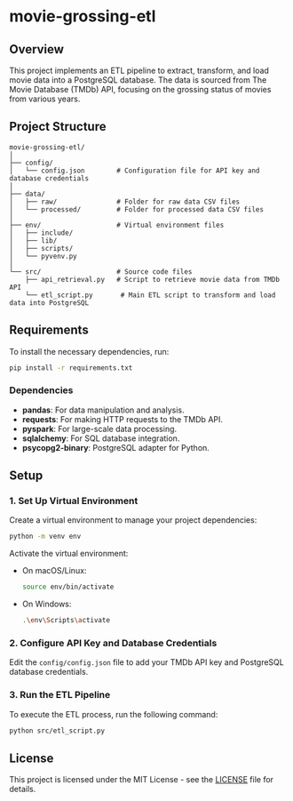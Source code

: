 # movie-grossing-etl

## Overview

This project implements an ETL pipeline to extract, transform, and load movie data into a PostgreSQL database. The data is sourced from The Movie Database (TMDb) API, focusing on the grossing status of movies from various years.

## Project Structure

```
movie-grossing-etl/
│
├── config/
│   └── config.json        # Configuration file for API key and database credentials
│
├── data/
│   ├── raw/               # Folder for raw data CSV files
│   └── processed/         # Folder for processed data CSV files
│
├── env/                   # Virtual environment files
│   ├── include/
│   ├── lib/
│   ├── scripts/
│   └── pyvenv.py
│
└── src/                   # Source code files
    ├── api_retrieval.py   # Script to retrieve movie data from TMDb API
    └── etl_script.py       # Main ETL script to transform and load data into PostgreSQL
```

## Requirements

To install the necessary dependencies, run:

```bash
pip install -r requirements.txt
```

### Dependencies

- **pandas**: For data manipulation and analysis.
- **requests**: For making HTTP requests to the TMDb API.
- **pyspark**: For large-scale data processing.
- **sqlalchemy**: For SQL database integration.
- **psycopg2-binary**: PostgreSQL adapter for Python.

## Setup

### 1. Set Up Virtual Environment

Create a virtual environment to manage your project dependencies:

```bash
python -m venv env
```

Activate the virtual environment:

- On macOS/Linux:
    ```bash
    source env/bin/activate
    ```
- On Windows:
    ```bash
    .\env\Scripts\activate
    ```

### 2. Configure API Key and Database Credentials

Edit the `config/config.json` file to add your TMDb API key and PostgreSQL database credentials.

### 3. Run the ETL Pipeline

To execute the ETL process, run the following command:

```bash
python src/etl_script.py
```

## License

This project is licensed under the MIT License - see the [LICENSE](LICENSE) file for details.
